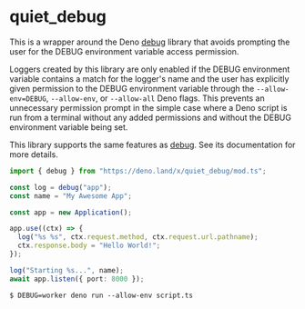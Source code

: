 # quiet_debug

This is a wrapper around the Deno [debug](https://github.com/denosaurs/debug)
library that avoids prompting the user for the DEBUG environment variable access
permission.

Loggers created by this library are only enabled if the DEBUG environment
variable contains a match for the logger's name and the user has explicitly
given permission to the DEBUG environment variable through the
`--allow-env=DEBUG`, `--allow-env`, or `--allow-all` Deno flags. This prevents
an unnecessary permission prompt in the simple case where a Deno script is run
from a terminal without any added permissions and without the DEBUG environment
variable being set.

This library supports the same features as
[debug](https://github.com/denosaurs/debug). See its documentation for more
details.

```ts
import { debug } from "https://deno.land/x/quiet_debug/mod.ts";

const log = debug("app");
const name = "My Awesome App";

const app = new Application();

app.use((ctx) => {
  log("%s %s", ctx.request.method, ctx.request.url.pathname);
  ctx.response.body = "Hello World!";
});

log("Starting %s...", name);
await app.listen({ port: 8000 });
```

```
$ DEBUG=worker deno run --allow-env script.ts
```
